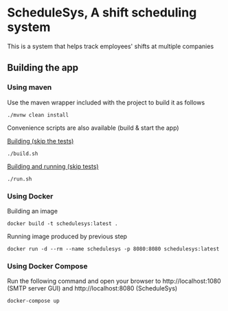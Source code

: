 # ScheduleSys, A shift scheduling system
This is a system that helps track employees' shifts at multiple companies

## Building the app

### Using maven
Use the maven wrapper included with the project to build it as follows

```
./mvnw clean install
```
Convenience scripts are also available (build & start the app)

[Building (skip the tests)](build.sh)

```
./build.sh
```
[Building and running (skip tests)](run.sh)

```
./run.sh
```

### Using Docker

Building an image
```
docker build -t schedulesys:latest .
```

Running image produced by previous step
```
docker run -d --rm --name schedulesys -p 8080:8080 schedulesys:latest
```

### Using Docker Compose
Run the following command and open your browser to http://localhost:1080 (SMTP server GUI) and http://localhost:8080 (ScheduleSys)
```
docker-compose up
```